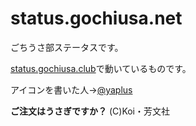 status.gochiusa.net
===================

ごちうさ部ステータスです。

[status.gochiusa.club](http://status.gochiusa.club/)で動いているものです。

アイコンを書いた人→[@yaplus](http://twitter.com/yaplus)

__ご注文はうさぎですか？__ (C)Koi・芳文社
